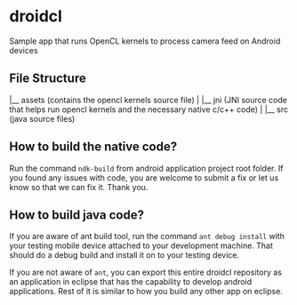 droidcl
=======

Sample app that runs OpenCL kernels to process camera feed on Android devices


File Structure
--------------
<root>
   |__ assets (contains the opencl kernels source file)
   |
   |__ jni (JNI source code that helps run opencl kernels and the necessary native c/c++ code)
   |
   |__ src (java source files)


How to build the native code?
-----------------------------

Run the command `ndk-build` from android application project root folder. If you found any issues with code, you are welcome to submit a fix or let us know so that we can fix it. Thank you.


How to build java code?
-----------------------

If you are aware of ant build tool, run the command `ant debug install` with your testing mobile device attached to your development machine. That should do a debug build and install it on to your testing device.

If you are not aware of `ant`, you can export this entire droidcl repository as an application in eclipse that has the capability to develop android applications. Rest of it is similar to how you build any other app on eclipse.
